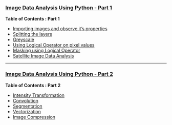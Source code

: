
<!--
![GitHub stars](https://img.shields.io/github/stars/benedekrozemberczki/CapsGNN.svg?style=plastic) 
![GitHub forks](https://img.shields.io/github/forks/benedekrozemberczki/CapsGNN.svg?color=blue&style=plastic) 
![License](https://img.shields.io/github/license/benedekrozemberczki/CapsGNN.svg?color=blue&style=plastic)
-->

### [Image Data Analysis Using Python - Part 1](https://innat.github.io/innat.github.io/Image-Processing-in-Python-Part-1/)


**Table of Contents : Part 1**

- [Importing images and observe it’s properties](https://github.com/School-Of-Gabri/DIP-In-Python/tree/gh-pages/Scripts)
- [Splitting the layers](https://github.com/School-Of-Gabri/DIP-In-Python/blob/gh-pages/Scripts/Splitting%20Layers.py)
- [Greyscale](https://github.com/School-Of-Gabri/DIP-In-Python/blob/gh-pages/Scripts/Greyscale_Image.py)
- [Using Logical Operator on pixel values](https://github.com/School-Of-Gabri/DIP-In-Python/blob/gh-pages/Scripts/logical_operator_image_processing.py)
- [Masking using Logical Operator](https://github.com/School-Of-Gabri/DIP-In-Python/blob/gh-pages/Scripts/Masking_Imaging.py)
- [Satellite Image Data Analysis](https://github.com/School-Of-Gabri/DIP-In-Python/blob/gh-pages/Scripts/satellite_img_processing.py)

---

### [Image Data Analysis Using Python - Part 2](https://innat.github.io/innat.github.io/Image-Processing-in-Python-Part-2/)

**Table of Contents : Part 2**

- [Intensity Transformation](https://github.com/School-Of-Gabri/DIP-In-Python/tree/gh-pages/Basic%20Intensity%20Transformation)
- [Convolution](https://github.com/School-Of-Gabri/DIP-In-Python/tree/gh-pages/Convolution)
- [Segmentation](https://github.com/School-Of-Gabri/DIP-In-Python/tree/gh-pages/Segmentation)
- [Vectorization](https://github.com/School-Of-Gabri/DIP-In-Python/tree/gh-pages/Vectorization)
- [Image Compression](https://github.com/School-Of-Gabri/DIP-In-Python/tree/gh-pages/Autoencoder%20Image%20Compression)




<!-- 
[![Twitter Follow](https://img.shields.io/twitter/follow/innat_2k14.svg?style=social&label=Follow)](https://twitter.com/innat_2k14) -->
